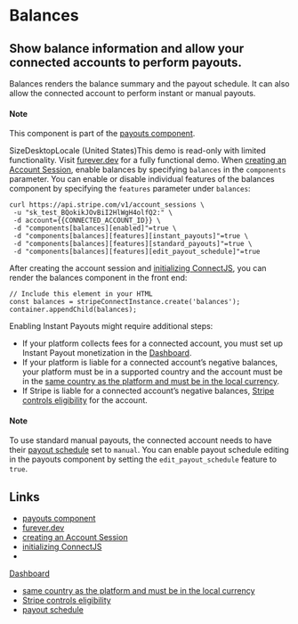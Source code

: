 # Balances

## Show balance information and allow your connected accounts to perform payouts.

Balances renders the balance summary and the payout schedule. It can also allow
the connected account to perform instant or manual payouts.

#### Note

This component is part of the [payouts
component](https://docs.stripe.com/connect/supported-embedded-components/payouts).

SizeDesktopLocale (United States)This demo is read-only with limited
functionality. Visit [furever.dev](https://furever.dev/) for a fully functional
demo.
When [creating an Account
Session](https://docs.stripe.com/api/account_sessions/create), enable balances
by specifying `balances` in the `components` parameter. You can enable or
disable individual features of the balances component by specifying the
`features` parameter under `balances`:

```
curl https://api.stripe.com/v1/account_sessions \
 -u "sk_test_BQokikJOvBiI2HlWgH4olfQ2:" \
 -d account={{CONNECTED_ACCOUNT_ID}} \
 -d "components[balances][enabled]"=true \
 -d "components[balances][features][instant_payouts]"=true \
 -d "components[balances][features][standard_payouts]"=true \
 -d "components[balances][features][edit_payout_schedule]"=true
```

After creating the account session and [initializing
ConnectJS](https://docs.stripe.com/connect/get-started-connect-embedded-components#account-sessions),
you can render the balances component in the front end:

```
// Include this element in your HTML
const balances = stripeConnectInstance.create('balances');
container.appendChild(balances);
```

Enabling Instant Payouts might require additional steps:

- If your platform collects fees for a connected account, you must set up
Instant Payout monetization in the
[Dashboard](https://dashboard.stripe.com/settings/connect/payouts/instant-payouts).
- If your platform is liable for a connected account’s negative balances, your
platform must be in a supported country and the account must be in the [same
country as the platform and must be in the local
currency](https://docs.stripe.com/connect/instant-payouts#eligible-connected-accounts).
- If Stripe is liable for a connected account’s negative balances, [Stripe
controls
eligibility](https://docs.stripe.com/payouts/instant-payouts#eligibility-and-daily-volume-limits)
for the account.

#### Note

To use standard manual payouts, the connected account needs to have their
[payout schedule](https://docs.stripe.com/connect/manage-payout-schedule) set to
`manual`. You can enable payout schedule editing in the payouts component by
setting the `edit_payout_schedule` feature to `true`.

## Links

- [payouts
component](https://docs.stripe.com/connect/supported-embedded-components/payouts)
- [furever.dev](https://furever.dev)
- [creating an Account
Session](https://docs.stripe.com/api/account_sessions/create)
- [initializing
ConnectJS](https://docs.stripe.com/connect/get-started-connect-embedded-components#account-sessions)
-
[Dashboard](https://dashboard.stripe.com/settings/connect/payouts/instant-payouts)
- [same country as the platform and must be in the local
currency](https://docs.stripe.com/connect/instant-payouts#eligible-connected-accounts)
- [Stripe controls
eligibility](https://docs.stripe.com/payouts/instant-payouts#eligibility-and-daily-volume-limits)
- [payout schedule](https://docs.stripe.com/connect/manage-payout-schedule)